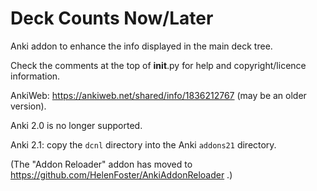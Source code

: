# Deck Counts Now/Later

Anki addon to enhance the info displayed in the main deck tree.

Check the comments at the top of __init__.py for help and copyright/licence information.

AnkiWeb: https://ankiweb.net/shared/info/1836212767 (may be an older version).

Anki 2.0 is no longer supported.

Anki 2.1: copy the `dcnl` directory into the Anki `addons21` directory.

(The "Addon Reloader" addon has moved to https://github.com/HelenFoster/AnkiAddonReloader .)
